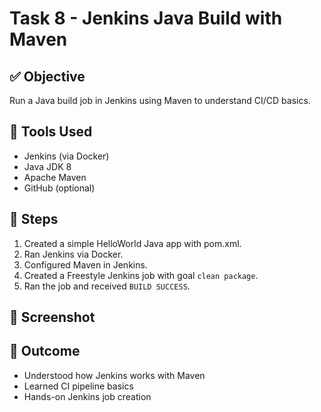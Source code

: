 # Task 8 - Jenkins Java Build with Maven

## ✅ Objective
Run a Java build job in Jenkins using Maven to understand CI/CD basics.

## 🔧 Tools Used
- Jenkins (via Docker)
- Java JDK 8
- Apache Maven
- GitHub (optional)

## 🧪 Steps
1. Created a simple HelloWorld Java app with pom.xml.
2. Ran Jenkins via Docker.
3. Configured Maven in Jenkins.
4. Created a Freestyle Jenkins job with goal `clean package`.
5. Ran the job and received `BUILD SUCCESS`.

## 📸 Screenshot


## 🧠 Outcome
- Understood how Jenkins works with Maven
- Learned CI pipeline basics
- Hands-on Jenkins job creation
